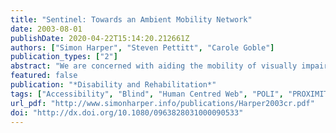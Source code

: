 ```yaml
---
title: "Sentinel: Towards an Ambient Mobility Network"
date: 2003-08-01
publishDate: 2020-04-22T15:14:20.212661Z
authors: ["Simon Harper", "Steven Pettitt", "Carole Goble"]
publication_types: ["2"]
abstract: "We are concerned with aiding the mobility of visually impaired travellers around often complex and unfamiliar internal and urban environments. To do this we focus on a users interaction with ambient devices because these device types provide an easy entry point for visually impaired individuals to interact with their surroundings. By augmenting the physical environment with mobility focused ambient devices and making existing devices universally accessible our goal of easy, focused, and confident mobility can be achieved. We identify, through paper reviews and studies of empirical and anecdotal evidence, the social and technical problems that have so far barred consistent and cohesive development of an ambient mobility-network. We suggest that multi-model sensory-interaction with objects and assistive devices within an environment is the only way to accomplish easy, focused, and confident mobility for visually impaired travellers. We find that universal access to ambient devices does not exist when the user interface and the device functionality are conjoined. And we also suggest that this universal access will not occur if there are only benefits for one small minority user group."
featured: false
publication: "*Disability and Rehabilitation*"
tags: ["Accessibility", "Blind", "Human Centred Web", "POLI", "PROXIMITY", "Real World Mobility", "Visually Impaired"]
url_pdf: "http://www.simonharper.info/publications/Harper2003cr.pdf"
doi: "http://dx.doi.org/10.1080/0963828031000090533"
---
```



